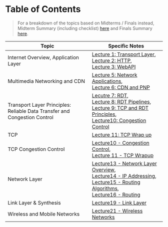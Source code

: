 # Table of Contents

> For a breakdown of the topics based on Midterms / Finals instead, Midterm Summary (including checklist) [here](Midterm-Summary.md) and Finals Summary [here](Finals-Summary.md).

| Topic                                                                          | Specific Notes                                                                                                                                                                                                                                               |
| ------------------------------------------------------------------------------ | ------------------------------------------------------------------------------------------------------------------------------------------------------------------------------------------------------------------------------------------------------------ |
| Internet Overview, Application Layer                                           | [Lecture 1: Transport Layer](Lecture1-TransportLayer.md), <br> [Lecture 2: HTTP](Lecture2-HTTP.md), <br> [Lecture 3: WebAPI](Lecture3-WebAPI.md)                                                                                                             |
| Multimedia Networking and CDN                                                  | [Lecture 5: Network Applications](Lecture5-NetworkApplications.md), <br> [Lecture 6: CDN and PNP](Lecture6-CDN-and-PNP.md)                                                                                                                                   |
| Transport Layer Principles: <br> Reliable Data Transfer and Congestion Control | [Lecutre 7: RDT](Lecture7-RDT.md), <br> [Lecture 8: RDT Pipelines](Lecture8-RDTPipelines.md), <br> [Lecture 9: TCP and RDT Principles](Lecture9-TCP_RDT_CC_Principles.md), <br> [Lecture10: Congestion Control](lecture10-Congestion-Control.pdf)            |
| TCP                                                                            | [Lecture 11: TCP Wrap up ](Lecture11-TCPWrapup.md)                                                                                                                                                                                                           |
| TCP Congestion Control                                                         | [Lecture10 - Congestion Control](Lecture10-CongestionControl.md), <br> [Lecture 11 - TCP Wrapup](Lecture11-TCPWrapup.md)                                                                                                                                     |
| Network Layer                                                                  | [Lecture13 - Network Layer Overview](Lecture13-NetworkLayerOverview.md), <br> [Lecture14 - IP Addressing](Lecture14-IPAddressing.md), <br>[Lecture15 - Routing Algorithms](Lecture15-RoutingAlgorithms.md), <br> [Lecture16 - Routing](Lecture16-Routing.md) |
| Link Layer & Synthesis                                                         | [Lecture19 - Link Layer](Lecture19-Link_Layer.md)                                                                                                                                                                                                            |
| Wireless and Mobile Networks                                                   | [Lecture21 - Wireless Networks](Lecture21-WirelessNetworks.md)                                                                                                                                                                                               |